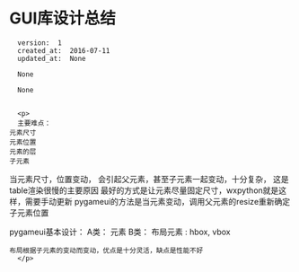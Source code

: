 
  # GUI库设计总结

      version:  1
      created_at:  2016-07-11
      updated_at:  None

      None

      None


      <p>
      主要难点： 
	元素尺寸
	元素位置
	元素的层
	子元素

当元素尺寸，位置变动， 会引起父元素，甚至子元素一起变动，十分复杂，
这是table渲染很慢的主要原因
最好的方式是让元素尽量固定尺寸，wxpython就是这样，需要手动更新
pygameui的方法是当元素变动，调用父元素的resize重新确定子元素位置

pygameui基本设计：
	A类： 元素 
	B类： 布局元素 : hbox, vbox

	布局根据子元素的变动而变动，优点是十分灵活，缺点是性能不好
      </p>

  